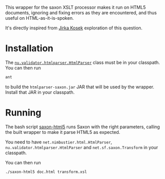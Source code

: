 This wrapper for the saxon XSLT processor makes it run on HTML5 documents, ignoring and fixing errors as they are encountered, and thus useful on HTML-as-it-is-spoken.

It's directly inspired from [Jirka Kosek](http://markmail.org/message/d3kt4l37na7l5vsp) exploration of this question.

# Installation
The [`nu.validator.htmlparser.HtmlParser`](http://about.validator.nu/htmlparser/) class must be in your classpath. You can then run
```sh
ant
```
to build the `htmlparser-saxon.jar` JAR that will be used by the wrapper. Install that JAR in your classpath.

# Running
The bash script [saxon-html5](saxon-html5) runs Saxon with the right parameters, calling the built wrapper to make it parse HTML5 as expected.

You need to have `net.nimbustier.html.HtmlParser`, `nu.validator.htmlparser.HtmlParser` and `net.sf.saxon.Transform` in your classpath.

You can then run
```sh
./saxon-html5 doc.html transform.xsl
```